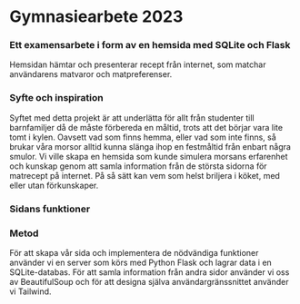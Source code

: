 # Gymnasiearbete 2023
### Ett examensarbete i form av en hemsida med SQLite och Flask

Hemsidan hämtar och presenterar recept från internet, som matchar användarens matvaror och matpreferenser.


### Syfte och inspiration

Syftet med detta projekt är att underlätta för allt från studenter till barnfamiljer då de måste förbereda en måltid, trots att det börjar vara lite tomt i kylen. 
Oavsett vad som finns hemma, eller vad som inte finns, så brukar våra morsor alltid kunna slänga ihop en festmåltid från enbart några smulor. Vi ville skapa en hemsida som kunde simulera morsans erfarenhet och kunskap genom att samla information från de största sidorna för matrecept på internet. På så sätt kan vem som helst briljera i köket, med eller utan förkunskaper.

### Sidans funktioner

### Metod

För att skapa vår sida och implementera de nödvändiga funktioner använder vi en server som körs med Python Flask och lagrar data i en SQLite-databas. För att samla information från andra sidor använder vi oss av BeautifulSoup och för att designa själva användargränssnittet använder vi Tailwind.
